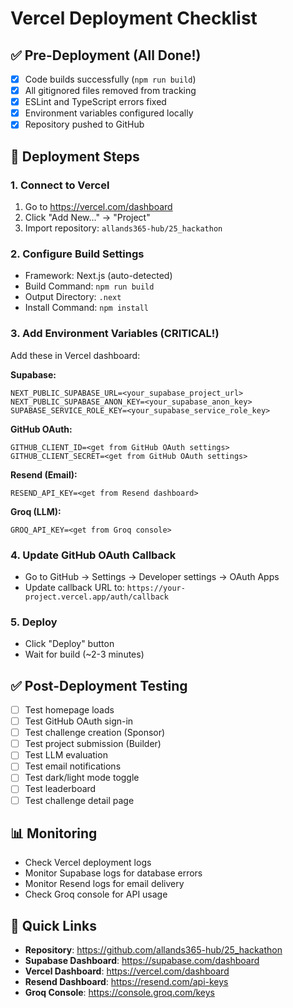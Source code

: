 # Vercel Deployment Checklist

## ✅ Pre-Deployment (All Done!)

- [x] Code builds successfully (`npm run build`)
- [x] All gitignored files removed from tracking
- [x] ESLint and TypeScript errors fixed
- [x] Environment variables configured locally
- [x] Repository pushed to GitHub

## 🚀 Deployment Steps

### 1. Connect to Vercel
1. Go to https://vercel.com/dashboard
2. Click "Add New..." → "Project"
3. Import repository: `allands365-hub/25_hackathon`

### 2. Configure Build Settings
- Framework: Next.js (auto-detected)
- Build Command: `npm run build`
- Output Directory: `.next`
- Install Command: `npm install`

### 3. Add Environment Variables (CRITICAL!)
Add these in Vercel dashboard:

**Supabase:**
```
NEXT_PUBLIC_SUPABASE_URL=<your_supabase_project_url>
NEXT_PUBLIC_SUPABASE_ANON_KEY=<your_supabase_anon_key>
SUPABASE_SERVICE_ROLE_KEY=<your_supabase_service_role_key>
```

**GitHub OAuth:**
```
GITHUB_CLIENT_ID=<get from GitHub OAuth settings>
GITHUB_CLIENT_SECRET=<get from GitHub OAuth settings>
```

**Resend (Email):**
```
RESEND_API_KEY=<get from Resend dashboard>
```

**Groq (LLM):**
```
GROQ_API_KEY=<get from Groq console>
```

### 4. Update GitHub OAuth Callback
- Go to GitHub → Settings → Developer settings → OAuth Apps
- Update callback URL to: `https://your-project.vercel.app/auth/callback`

### 5. Deploy
- Click "Deploy" button
- Wait for build (~2-3 minutes)

## ✅ Post-Deployment Testing

- [ ] Test homepage loads
- [ ] Test GitHub OAuth sign-in
- [ ] Test challenge creation (Sponsor)
- [ ] Test project submission (Builder)
- [ ] Test LLM evaluation
- [ ] Test email notifications
- [ ] Test dark/light mode toggle
- [ ] Test leaderboard
- [ ] Test challenge detail page

## 📊 Monitoring

- Check Vercel deployment logs
- Monitor Supabase logs for database errors
- Monitor Resend logs for email delivery
- Check Groq console for API usage

## 🔗 Quick Links

- **Repository**: https://github.com/allands365-hub/25_hackathon
- **Supabase Dashboard**: https://supabase.com/dashboard
- **Vercel Dashboard**: https://vercel.com/dashboard
- **Resend Dashboard**: https://resend.com/api-keys
- **Groq Console**: https://console.groq.com/keys

